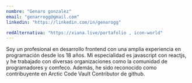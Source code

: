 ```yaml
---
nombre: "Genaro gonzalez"
email: "genarrogg@gmail.com"
linkedin: "https://linkedin.com/in/genarogg"

redAlternativa: "https://xiana.live/portafolio , icon-world"
---
```


Soy un profesional en desarrollo frontend con una amplia experiencia en programación desde los 18 años. Mi especialidad es javascript con reactjs, y he trabajado con diversas organizaciones como la comunidad de programadores y comfeco. Además, he sido reconocido como contribuyente en Arctic Code Vault Contributor de github.
